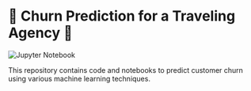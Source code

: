 # 🌟 Churn Prediction for a Traveling Agency 🌟

![Jupyter Notebook](https://img.shields.io/badge/Language-Jupyter%20Notebook-orange)

This repository contains code and notebooks to predict customer churn using various machine learning techniques.
